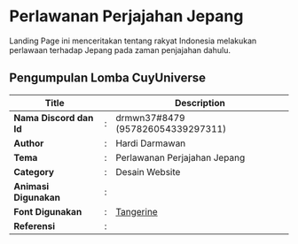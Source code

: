 # Perlawanan Perjajahan Jepang

Landing Page ini menceritakan tentang rakyat Indonesia melakukan perlawaan terhadap Jepang pada zaman penjajahan dahulu.

## Pengumpulan Lomba CuyUniverse 

| Title        |   | Description                    |   
|--------------|---|--------------------------------|
| **Nama Discord dan Id** | : | drmwn37#8479 (957826054339297311)     |
| **Author**       | : | Hardi Darmawan |
| **Tema**       | : | Perlawanan Perjajahan Jepang |
| **Category**    | : | Desain Website                 |
| **Animasi Digunakan** | : |  |
| **Font Digunakan** | : | [Tangerine](https://fonts.google.com/specimen/Tangerine?category=Handwriting) |
| **Referensi** | : |  |
